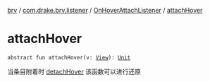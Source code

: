 [brv](../../index.md) / [com.drake.brv.listener](../index.md) / [OnHoverAttachListener](index.md) / [attachHover](./attach-hover.md)

# attachHover

`abstract fun attachHover(v: `[`View`](https://developer.android.com/reference/android/view/View.html)`): `[`Unit`](https://kotlinlang.org/api/latest/jvm/stdlib/kotlin/-unit/index.html)

当条目附着时
[detachHover](detach-hover.md) 该函数可以进行还原

